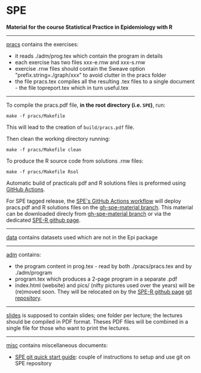 SPE
================

**Material for the course Statistical Practice in Epidemiology with R**

-----

[pracs](https://github.com/SPE-R/SPE/tree/master/pracs) contains the exercises:

-   it reads ./adm/prog.tex which contain the program in details
-   each exercise has two files xxx-e.rnw and xxx-s.rnw
-   exercise .rnw files should contain the Sweave option "prefix.string=./graph/xxx" to avoid clutter in the pracs folder
-   the file pracs.tex compiles all the resulting .tex files to a single document - the file topreport.tex which in turn useful.tex

-----

To compile the pracs.pdf file, **in the root directory (i.e. `SPE`)**, run:

`make -f pracs/Makefile`

This will lead to the creation of `build/pracs.pdf` file.

Then clean the working directory running:

`make -f pracs/Makefile clean`

To produce the R source code from solutions .rnw files:

`make -f pracs/Makefile Rsol`

Automatic build of practicals pdf and R solutions files is preformed using [GitHub Actions](https://docs.github.com/fr/actions).

For SPE tagged release, the [SPE's GitHub Actions workflow](https://github.com/SPE-R/SPE/actions) will deploy pracs.pdf and R solutions files on the [gh-spe-material branch](https://github.com/SPE-R/SPE/tree/gh-spe-material). This material can be downloaded direcly from [gh-spe-material branch](https://github.com/SPE-R/SPE/tree/gh-spe-material) or via the dedicated [SPE-R github page](https://spe-r.github.io/).

-----

[data](https://github.com/SPE-R/SPE/tree/master/pracs/data) contains datasets used which are not in the Epi package

-----

[adm](https://github.com/SPE-R/SPE/tree/master/adm) contains:

-   the program content in prog.tex - read by both ./pracs/pracs.tex and by ./adm/program
-   program.tex which produces a 2-page program in a separate .pdf
-   index.html (website) and pics/ (nifty pictures used over the years) will be (re)moved soon. They will be relocated on by the [SPE-R github page](https://spe-r.github.io/) [git repository](https://github.com/SPE-R/SPE-R.github.io/tree/master).

-----

[slides](https://github.com/SPE-R/SPE/tree/master/slides) is supposed to contain slides; one folder per lecture; the lectures should be
compiled in PDF format. Theses PDF files will be combined in a single file for those who want to print the lectures.

-----

[misc](https://github.com/SPE-R/SPE/tree/master/misc) contains miscellaneous documents:

- [SPE git quick start guide](https://github.com/SPE-R/SPE/tree/master/misc/SPE_git-quick_start.md): couple of instructions to setup and use git on SPE repository
